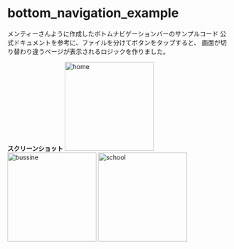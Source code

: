 # bottom_navigation_example
メンティーさんように作成したボトムナビゲーションバーのサンプルコード
公式ドキュメントを参考に、ファイルを分けてボタンをタップすると、
画面が切り替わり違うページが表示されるロジックを作りました。

**スクリーンショット**
<image src='./image/home.png' width='200' alt='home' />
<image src='./image/bussine.png' width='200' alt='bussine' />
<image src='./image/school.png' width='200' alt='school' />
